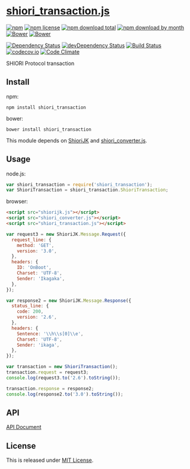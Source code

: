 # [shiori_transaction.js](https://github.com/Narazaka/shiori_transaction.js)

[![npm](https://img.shields.io/npm/v/shiori_transaction.svg)](https://www.npmjs.com/package/shiori_transaction)
[![npm license](https://img.shields.io/npm/l/shiori_transaction.svg)](https://www.npmjs.com/package/shiori_transaction)
[![npm download total](https://img.shields.io/npm/dt/shiori_transaction.svg)](https://www.npmjs.com/package/shiori_transaction)
[![npm download by month](https://img.shields.io/npm/dm/shiori_transaction.svg)](https://www.npmjs.com/package/shiori_transaction)
[![Bower](https://img.shields.io/bower/v/shiori_transaction.svg)](https://github.com/Narazaka/shiori_transaction.js)
[![Bower](https://img.shields.io/bower/l/shiori_transaction.svg)](https://github.com/Narazaka/shiori_transaction.js)

[![Dependency Status](https://david-dm.org/Narazaka/shiori_transaction.js.svg)](https://david-dm.org/Narazaka/shiori_transaction.js)
[![devDependency Status](https://david-dm.org/Narazaka/shiori_transaction.js/dev-status.svg)](https://david-dm.org/Narazaka/shiori_transaction.js#info=devDependencies)
[![Build Status](https://travis-ci.org/Narazaka/shiori_transaction.js.svg)](https://travis-ci.org/Narazaka/shiori_transaction.js)
[![codecov.io](https://codecov.io/github/Narazaka/shiori_transaction.js/coverage.svg?branch=master)](https://codecov.io/github/Narazaka/shiori_transaction.js?branch=master)
[![Code Climate](https://codeclimate.com/github/Narazaka/shiori_transaction.js/badges/gpa.svg)](https://codeclimate.com/github/Narazaka/shiori_transaction.js)

SHIORI Protocol transaction

## Install

npm:
```
npm install shiori_transaction
```

bower:
```
bower install shiori_transaction
```

This module depends on [ShioriJK](https://github.com/Narazaka/shiorijk) and [shiori_converter.js](https://github.com/Narazaka/shiori_converter.js).

## Usage

node.js:
```javascript
var shiori_transaction = require('shiori_transaction');
var ShioriTransaction = shiori_transaction.ShioriTransaction;
```

browser:
```html
<script src="shiorijk.js"></script>
<script src="shiori_converter.js"></script>
<script src="shiori_transaction.js"></script>
```

```javascript
var request3 = new ShioriJK.Message.Request({
  request_line: {
    method: 'GET',
    version: '3.0',
  },
  headers: {
    ID: 'OnBoot',
    Charset: 'UTF-8',
    Sender: 'Ikagaka',
  },
});

var response2 = new ShioriJK.Message.Response({
  status_line: {
    code: 200,
    version: '2.6',
  },
  headers: {
    Sentence: '\\h\\s[0]\\e',
    Charset: 'UTF-8',
    Sender: 'ikaga',
  },
});

var transaction = new ShioriTransaction();
transaction.request = request3;
console.log(request3.to('2.6').toString());

transaction.response = response2;
console.log(response2.to('3.0').toString());
```

## API

[API Document](https://narazaka.github.io/shiori_transaction.js/index.html)

## License

This is released under [MIT License](http://narazaka.net/license/MIT?2015).
